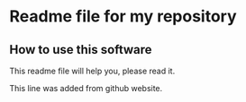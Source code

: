 # Readme file for my repository

## How to use this software
This readme file will help you, please read it.

This line was added from github website.
